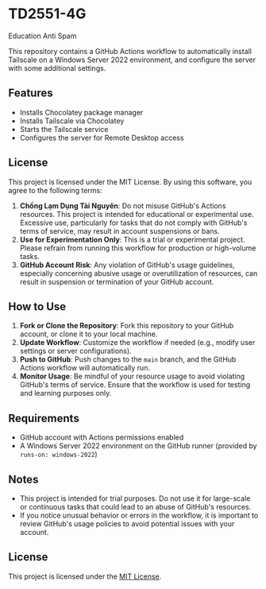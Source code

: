 # TD2551-4G
Education Anti Spam

This repository contains a GitHub Actions workflow to automatically install Tailscale on a Windows Server 2022 environment, and configure the server with some additional settings.

## Features
- Installs Chocolatey package manager
- Installs Tailscale via Chocolatey
- Starts the Tailscale service
- Configures the server for Remote Desktop access

## License

This project is licensed under the MIT License. By using this software, you agree to the following terms:

1. **Chống Lạm Dụng Tài Nguyên**: Do not misuse GitHub's Actions resources. This project is intended for educational or experimental use. Excessive use, particularly for tasks that do not comply with GitHub's terms of service, may result in account suspensions or bans.
2. **Use for Experimentation Only**: This is a trial or experimental project. Please refrain from running this workflow for production or high-volume tasks.
3. **GitHub Account Risk**: Any violation of GitHub's usage guidelines, especially concerning abusive usage or overutilization of resources, can result in suspension or termination of your GitHub account.

## How to Use

1. **Fork or Clone the Repository**: Fork this repository to your GitHub account, or clone it to your local machine.
2. **Update Workflow**: Customize the workflow if needed (e.g., modify user settings or server configurations).
3. **Push to GitHub**: Push changes to the `main` branch, and the GitHub Actions workflow will automatically run.
4. **Monitor Usage**: Be mindful of your resource usage to avoid violating GitHub's terms of service. Ensure that the workflow is used for testing and learning purposes only.

## Requirements

- GitHub account with Actions permissions enabled
- A Windows Server 2022 environment on the GitHub runner (provided by `runs-on: windows-2022`)

## Notes

- This project is intended for trial purposes. Do not use it for large-scale or continuous tasks that could lead to an abuse of GitHub's resources.
- If you notice unusual behavior or errors in the workflow, it is important to review GitHub's usage policies to avoid potential issues with your account.

## License

This project is licensed under the [MIT License](LICENSE).
